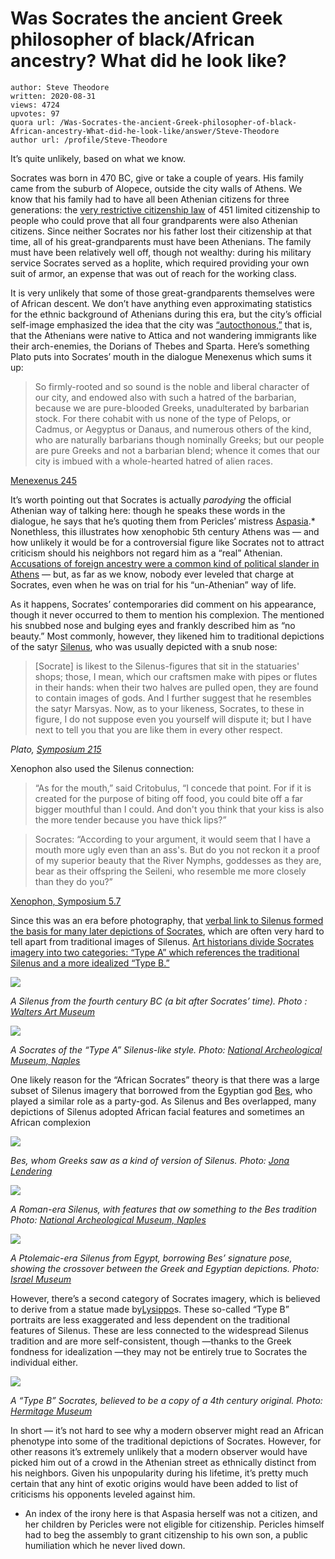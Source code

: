 # Was Socrates the ancient Greek philosopher of black/African ancestry? What did he look like?

	author: Steve Theodore
	written: 2020-08-31
	views: 4724
	upvotes: 97
	quora url: /Was-Socrates-the-ancient-Greek-philosopher-of-black-African-ancestry-What-did-he-look-like/answer/Steve-Theodore
	author url: /profile/Steve-Theodore


It’s quite unlikely, based on what we know.

Socrates was born in 470 BC, give or take a couple of years. His family came from the suburb of Alopece, outside the city walls of Athens. We know that his family had to have all been Athenian citizens for three generations: the [very restrictive citizenship law](https://www.pbs.org/empires/thegreeks/characters/pericles_p5.html#:~:text=In%20451%20Pericles%20introduced%20a,mother%20becoming%20a%20full%20citizen.&text=The%20relationship%20scandalized%20polite%20society,action%20for%20most%20Greek%20men.) of 451 limited citizenship to people who could prove that all four grandparents were also Athenian citizens. Since neither Socrates nor his father lost their citizenship at that time, all of his great-grandparents must have been Athenians. The family must have been relatively well off, though not wealthy: during his military service Socrates served as a hoplite, which required providing your own suit of armor, an expense that was out of reach for the working class.

It is very unlikely that some of those great-grandparents themselves were of African descent. We don’t have anything even approximating statistics for the ethnic background of Athenians during this era, but the city’s official self-image emphasized the idea that the city was [“autocthonous,”](https://en.wikipedia.org/wiki/Autochthon_(ancient_Greece)) that is, that the Athenians were native to Attica and not wandering immigrants like their arch-enemies, the Dorians of Thebes and Sparta. Here’s something Plato puts into Socrates’ mouth in the dialogue Menexenus which sums it up:

> So firmly-rooted and so sound is the noble and liberal character of our city, and endowed also with such a hatred of the barbarian, because we are pure-blooded Greeks, unadulterated by barbarian stock. For there cohabit with us none of the type of Pelops, or Cadmus, or Aegyptus or Danaus, and numerous others of the kind, who are naturally barbarians though nominally Greeks; but our people are pure Greeks and not a barbarian blend; whence it comes that our city is imbued with a whole-hearted hatred of alien races.

[Menexenus 245](http://www.perseus.tufts.edu/hopper/text?doc=Perseus%3Atext%3A1999.01.0180%3Atext%3DMenex.%3Apage%3D245)

It’s worth pointing out that Socrates is actually _parodying_  the official Athenian way of talking here: though he speaks these words in the dialogue, he says that he’s quoting them from Pericles’ mistress [Aspasia](https://en.wikipedia.org/wiki/Aspasia).* Nonethless, this illustrates how xenophobic 5th century Athens was — and how unlikely it would be for a controversial figure like Socrates not to attract criticism should his neighbors not regard him as a “real” Athenian. [Accusations of foreign ancestry were a common kind of political slander in Athens](http://www.perseus.tufts.edu/hopper/text?doc=Perseus%3Atext%3A1999.01.0002%3Aspeech%3D3%3Asection%3D172) — but, as far as we know, nobody ever leveled that charge at Socrates, even when he was on trial for his “un-Athenian” way of life.

As it happens, Socrates’ contemporaries did comment on his appearance, though it never occurred to them to mention his complexion. The mentioned his snubbed nose and bulging eyes and frankly described him as “no beauty.” Most commonly, however, they likened him to traditional depictions of the satyr [Silenus](https://www.theoi.com/Georgikos/Seilenos.html), who was usually depicted with a snub nose:

> [Socrate] is likest to the Silenus-figures that sit in the statuaries' shops; those, I mean, which our craftsmen make with pipes or flutes in their hands: when their two halves are pulled open, they are found to contain images of gods. And I further suggest that he resembles the satyr Marsyas. Now, as to your likeness, Socrates, to these in figure, I do not suppose even you yourself will dispute it; but I have next to tell you that you are like them in every other respect.

_Plato,_ _[Symposium 215](http://www.perseus.tufts.edu/hopper/text?doc=Perseus%3Atext%3A1999.01.0174%3Atext%3DSym.%3Asection%3D215b)_ 

Xenophon also used the Silenus connection:

> “As for the mouth,” said Critobulus, “I concede that point. For if it is created for the purpose of biting off food, you could bite off a far bigger mouthful than I could. And don't you think that your kiss is also the more tender because you have thick lips?”

> Socrates: “According to your argument, it would seem that I have a mouth more ugly even than an ass's. But do you not reckon it a proof of my superior beauty that the River Nymphs, goddesses as they are, bear as their offspring the Seileni, who resemble me more closely than they do you?”

[Xenophon, Symposium 5.7](http://www.perseus.tufts.edu/hopper/text?doc=Xen.+Sym.+5.7&redirect=true)

Since this was an era before photography, that [verbal link to Silenus formed the basis for many later depictions of Socrates](https://publishing.cdlib.org/ucpressebooks/view?docId=ft3f59n8b0&chunk.id=d0e750&toc.id=&brand=ucpress), which are often very hard to tell apart from traditional images of Silenus. [Art historians divide Socrates imagery into two categories: “Type A” which references the traditional Silenus and a more idealized “Type B.”](http://www.stoa.org/demos/article_portraits@page=12&greekEncoding=UnicodeC.html)

![](https://qph.fs.quoracdn.net/main-qimg-0e8b1d0f8d3982c9e9f19a6e01b7245f)

_A Silenus from the fourth century BC (a bit after Socrates’ time). Photo :_ _[Walters Art Museum](https://art.thewalters.org/detail/23608/antefix-with-head-of-silenus/)_ 

![](https://qph.fs.quoracdn.net/main-qimg-b2511667c580c0411f5e75a6ab5c460c)

_A Socrates of the “Type A” Silenus-like style. Photo:_ _[National Archeological Museum, Naples](https://commons.wikimedia.org/wiki/File:Socrates_Massimo_Inv1236.jpg)_ 

One likely reason for the “African Socrates” theory is that there was a large subset of Silenus imagery that borrowed from the Egyptian god [Bes](https://www.livius.org/articles/religion/bes/), who played a similar role as a party-god. As Silenus and Bes overlapped, many depictions of Silenus adopted African facial features and sometimes an African complexion

![](https://qph.fs.quoracdn.net/main-qimg-0c96bf24740feecdbdc59f1df7c77e4a)

_Bes, whom Greeks saw as a kind of version of Silenus. Photo:_ _[Jona Lendering](https://www.livius.org/pictures/a/egypt/dancing-bes/)_ 

![](https://qph.fs.quoracdn.net/main-qimg-7f617cae3350f89fab07f47c9c54505d)

_A Roman-era Silenus, with features that ow something to the Bes tradition Photo:_ _[National Archeological Museum, Naples](https://www.theoi.com/Gallery/Z27.2.html)_ 

![](https://qph.fs.quoracdn.net/main-qimg-5c35c73c9ab6c34b9ce069df9e3d3ff8)

_A Ptolemaic-era Silenus from Egypt, borrowing Bes’ signature pose, showing the crossover between the Greek and Egyptian depictions. Photo:_ _[Israel Museum](https://www.imj.org.il/en/collections/333753)_ 

However, there’s a second category of Socrates imagery, which is believed to derive from a statue made by[Lysippo](https://en.wikipedia.org/wiki/Lysippos)s. These so-called “Type B” portraits are less exaggerated and less dependent on the traditional features of Silenus. These are less connected to the widespread Silenus tradition and are more self-consistent, though —thanks to the Greek fondness for idealization —they may not be entirely true to Socrates the individual either.

![](https://qph.fs.quoracdn.net/main-qimg-e596f5ef04dac88271b377baf9fe117c)

_A “Type B” Socrates, believed to be a copy of a 4th century original. Photo:_ _[Hermitage Museum](https://hermitagemuseum.org/wps/portal/hermitage/digital-collection/06.+Sculpture/922891)_ 

In short — it’s not hard to see why a modern observer might read an African phenotype into some of the traditional depictions of Socrates. However, for other reasons it’s extremely unlikely that a modern observer would have picked him out of a crowd in the Athenian street as ethnically distinct from his neighbors. Given his unpopularity during his lifetime, it’s pretty much certain that any hint of exotic origins would have been added to list of criticisms his opponents leveled against him.



* An index of the irony here is that Aspasia herself was not a citizen, and her children by Pericles were not eligible for citizenship. Pericles himself had to beg the assembly to grant citizenship to his own son, a public humiliation which he never lived down.

